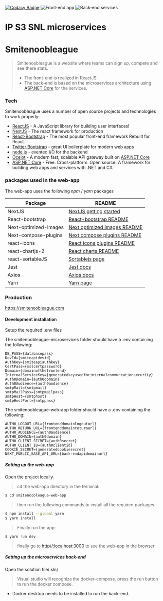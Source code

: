 [![Codacy Badge](https://app.codacy.com/project/badge/Grade/23de5418d4e049c1bab35d91aedc7c3a)](https://www.codacy.com?utm_source=github.com&amp;utm_medium=referral&amp;utm_content=kevinbevers/ip-s3-snl-microservices&amp;utm_campaign=Badge_Grade)
![Front-end app](https://github.com/kevinbevers/ip-s3-snl-microservices/workflows/Front-end%20Node.js%20CI/badge.svg)
![Back-end services](https://github.com/kevinbevers/ip-s3-snl-microservices/workflows/Back-end%20.NET%20Core%20CI/badge.svg)

# IP S3 SNL microservices
# Smitenoobleague 
>Smitenoobleague is a website where teams can sign up, compete and see there stats.
> - The front-end is realized in ReactJS
> - The back-end is based on the microservices architecture using [ASP.NET Core] for the services.

### Tech

Smitenoobleague uses a number of open source projects and technologies to work properly:

* [ReactJS] - A JavaScript library for building user interfaces!
* [NextJS] - The react framework for production
* [React-Bootstrap] - The most popular front-end framework Rebuilt for React.
* [Twitter Bootstrap] - great UI boilerplate for modern web apps
* [node.js] - evented I/O for the backend
* [Ocelot] - A modern fast, scalable API gateway built on [ASP.NET Core]
* [ASP.NET Core] - Free. Cross-platform. Open source. A framework for building web apps and services with .NET and C#.

### packages used in the web-app

The web-app uses the following *npm* / *yarn* packages

| Package | README |
| ------ | ------ |
| NextJS | [NextJS getting started][NextJSDoc] |
| React-bootstrap | [React-bootstrap README][React-bootstrapDoc] |
| Next-optimized-images | [Next optimized images README][NextOptDoc] |
| Next-compose-plugins | [Next compose plugins README][NextComDoc] |
| react-icons | [React icons plugins README][ReactIconDoc] |
| react-chartjs-2 | [React charts README][ReactChartDoc] |
| react-sortableJS | [Sortablejs page][SortableDoc]|
| Jest| [Jest docs][JestDoc]|
| Axios| [Axios docs][AxiosDoc]|
| Yarn| [Yarn page][YarnDoc]|


### Production
https://smitenoobleague.com
#### Development installation
Setup the required .env files

The smitenoobleague-microservices folder should have a .env containing the following:
```.env
DB_PASS={databasepass}
DevId={smiteapidevid}
AuthKey={smiteapiauthkey}
CertPass={sslcertpassword}
Domain={domainofthefrontend}
InternalServiceKey={generatedkeyusedforinternalcommuncationsecurity}
Auth0Domain={auth0domain}
Auth0Audience={auth0audience}
smtpMail={smtpmail}
smtpMailPass={smtpmailpass}
smtpHost={smtphost}
smtpHostPort={smtppass}
```
The smitenoobleague-web-app folder should have a .env containing the following:
```.env
AUTH0_LOGOUT_URL={frontenddomainlogouturl}
AUTH0_RETURN_URL={frontenddomainreturnurl}
AUTH0_AUDIENCE={auth0audience}
AUTH0_DOMAIN={auth0domain}
AUTH0_CLIENT_SECRET={auth0secret}
AUTH0_CLIENT_ID={auth0clientid}
COOKIE_SECRET={generatedcookiesecret}
NEXT_PUBLIC_BASE_API_URL={back-endapidomainurl}
```
##### Setting up the web-app
Open the project locally.
>cd the web-app directory in the terminal:
```bash
$ cd smitenoobleague-web-app
```
>then run the following commands to install all the required packages:
```bash
$ npm install --global yarn
$ yarn install

```
>Finally run the app:
```bash
$ yarn run dev
```
>finally go to [http//:localhost:3000][localhost] to see the web-app in the browser

##### Setting up the microservices back-end
Open the solution file(.sln)
>Visual studio will recognize the docker-compose.
>press the run button to run the docker compose.
* Docker desktop needs to be installed to run the back-end.

[//]: # (These are reference links used in the body of this note and get stripped out when the markdown processor does its job. There is no need to format nicely because it shouldn't be seen. Thanks SO - http://stackoverflow.com/questions/4823468/store-comments-in-markdown-syntax)

   [ASP.NET Core]: <https://docs.microsoft.com/en-us/aspnet/core/?view=aspnetcore-3.1>
   [node.js]: <http://nodejs.org>
   [Twitter Bootstrap]: <http://twitter.github.com/bootstrap/>
   [ReactJS]: <https://reactjs.org/>
   [NextJS]: <https://nextjs.org/>
   [React-Bootstrap]: <https://react-bootstrap.github.io/>
   [Ocelot]: <https://threemammals.com/ocelot>
   [localhost]: <http://localhost:3000>

   [NextJSDoc]: <https://nextjs.org/docs/getting-started>
   [React-bootstrapDoc]: <https://github.com/react-bootstrap/react-bootstrap/blob/master/README.md>
   [NextOptDoc]: <https://github.com/cyrilwanner/next-optimized-images/blob/master/README.md>
   [NextComDoc]: <https://github.com/cyrilwanner/next-compose-plugins/blob/master/README.md>
   [ReactIconDoc]: <https://github.com/react-icons/react-icons/blob/master/README.md>
   [ReactChartDoc]: <https://github.com/jerairrest/react-chartjs-2/blob/master/README.md>
   [SortableDoc]: <https://github.com/SortableJS/react-sortablejs/blob/master/README.md/>
   [JestDoc]: <https://jestjs.io/>
   [AxiosDoc]: <https://github.com/axios/axios/blob/master/README.md>
   [YarnDoc]: <https://yarnpkg.com/>

